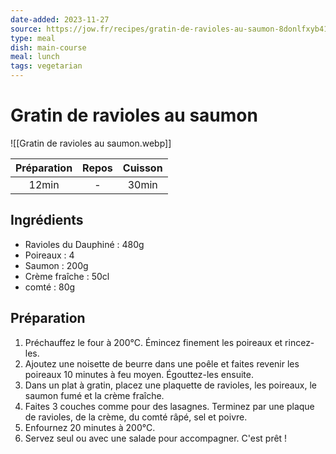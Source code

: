 ```yaml
---
date-added: 2023-11-27
source: https://jow.fr/recipes/gratin-de-ravioles-au-saumon-8donlfxyb41z8wra070a
type: meal
dish: main-course
meal: lunch
tags: vegetarian
---
```


# Gratin de ravioles au saumon

![[Gratin de ravioles au saumon.webp]]

| Préparation | Repos | Cuisson |
|:-----------:|:-----:|:-------:|
|    12min    |   -   |  30min  |

## Ingrédients

- Ravioles du Dauphiné : 480g
- Poireaux : 4
- Saumon : 200g
- Crème fraîche : 50cl
- comté : 80g

## Préparation

1. Préchauffez le four à 200°C. Émincez finement les poireaux et rincez-les.
2. Ajoutez une noisette de beurre dans une poêle et faites revenir les poireaux 10 minutes à feu moyen. Égouttez-les ensuite.
3. Dans un plat à gratin, placez une plaquette de ravioles, les poireaux, le saumon fumé et la crème fraîche.
4. Faites 3 couches comme pour des lasagnes. Terminez par une plaque de ravioles, de la crème, du comté râpé, sel et poivre.
5. Enfournez 20 minutes à 200°C.
6. Servez seul ou avec une salade pour accompagner. C'est prêt !